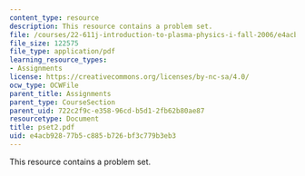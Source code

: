 ```yaml
---
content_type: resource
description: This resource contains a problem set.
file: /courses/22-611j-introduction-to-plasma-physics-i-fall-2006/e4acb92877b5c885b726bf3c779b3eb3_pset2.pdf
file_size: 122575
file_type: application/pdf
learning_resource_types:
- Assignments
license: https://creativecommons.org/licenses/by-nc-sa/4.0/
ocw_type: OCWFile
parent_title: Assignments
parent_type: CourseSection
parent_uid: 722c2f9c-e358-96cd-b5d1-2fb62b80ae87
resourcetype: Document
title: pset2.pdf
uid: e4acb928-77b5-c885-b726-bf3c779b3eb3
---
```

This resource contains a problem set.